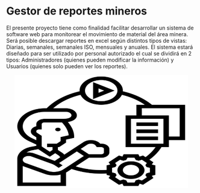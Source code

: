 # Gestor de reportes mineros


El presente proyecto tiene como finalidad facilitar desarrollar un sistema de software web para monitorear el movimiento de material del área minera. Será posible descargar reportes en excel según distintos tipos de vistas: Diarias, semanales, semanales ISO, mensuales y anuales. El sistema estará diseñado para ser utilizado por personal autorizado el cual se dividirá en 2 tipos: Administradores (quienes pueden modificar la información) y Usuarios (quienes solo pueden ver los reportes).
<br>

<p align="center">
  <img width="460" height="300" src="docs/assets/github-asset.png">
</p>
